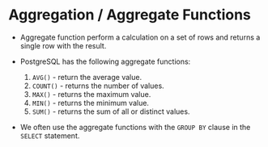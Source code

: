 # Aggregation / Aggregate Functions

- Aggregate function perform a calculation on a set of rows and returns a single row with the result.
- PostgreSQL has the following aggregate functions:
    1. `AVG()` - return the average value.
    2. `COUNT()` - returns the number of values.
    3. `MAX()` - returns the maximum value.
    4. `MIN()` - returns the minimum value.
    5. `SUM()` - returns the sum of all or distinct values.

- We often use the aggregate functions with the `GROUP BY` clause in the `SELECT` statement.